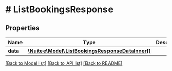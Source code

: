# # ListBookingsResponse

## Properties

Name | Type | Description | Notes
------------ | ------------- | ------------- | -------------
**data** | [**\Nuitee\Model\ListBookingsResponseDataInner[]**](ListBookingsResponseDataInner.md) |  | [optional]

[[Back to Model list]](../../README.md#models) [[Back to API list]](../../README.md#endpoints) [[Back to README]](../../README.md)
